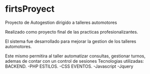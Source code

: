 # firtsProyect
Proyecto de Autogestion dirigido a talleres automotores

Realizado como proyecto final de las practicas profesionalizantes.

El sistema fue desarrollado para mejorar la gestion de los talleres automotores.

Este mismo permitira al taller automatizar consultas, gestionar turnos, ademas de contar con un control de sesiones
Tecnologias utilizadas:
  BACKEND.
    -PHP 
  ESTILOS.
    -CSS
  EVENTOS.
    -Javascript
    -Jquery
  
